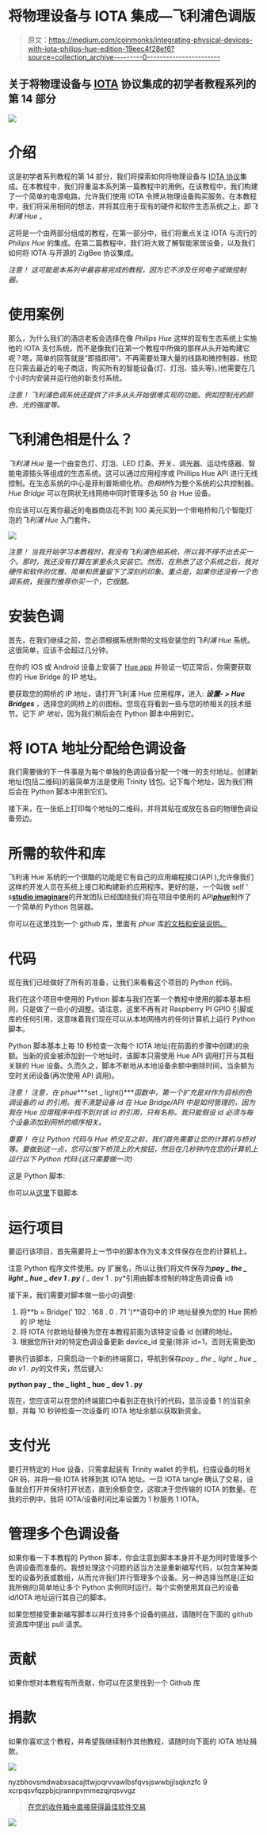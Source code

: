 # 将物理设备与 IOTA 集成—飞利浦色调版

> 原文：<https://medium.com/coinmonks/integrating-physical-devices-with-iota-philips-hue-edition-19eec4f28ef6?source=collection_archive---------0----------------------->

## 关于将物理设备与 [IOTA](https://medium.com/coinmonks/iota/home) 协议集成的初学者教程系列的第 14 部分

![](img/1e4e7bdd2b01892b2249196dab05a85d.png)

# 介绍

这是初学者系列教程的第 14 部分，我们将探索如何将物理设备与 [IOTA 协议](https://medium.com/coinmonks/iota/home)集成。在本教程中，我们将重温本系列第一篇教程中的用例，在该教程中，我们构建了一个简单的电源电路，允许我们使用 IOTA 令牌从物理设备购买服务。在本教程中，我们将采用相同的想法，并将其应用于现有的硬件和软件生态系统之上，即*飞利浦 Hue* 。

这将是一个由两部分组成的教程，在第一部分中，我们将重点关注 IOTA 与流行的 *Philips Hue* 的集成。在第二篇教程中，我们将大致了解智能家居设备，以及我们如何将 IOTA 与开源的 ZigBee 协议集成。

*注意！
这可能是本系列中最容易完成的教程，因为它不涉及任何电子或微控制器。*

# 使用案例

那么，为什么我们的酒店老板会选择在像 *Philips Hue* 这样的现有生态系统上实施他的 IOTA 支付系统，而不是像我们在第一个教程中所做的那样从头开始构建它呢？嗯，简单的回答就是“即插即用”。不再需要处理大量的线路和微控制器，他现在只需去最近的电子商店，购买所有的智能设备(灯、灯泡、插头等)。)他需要在几个小时内安装并运行他的新支付系统。

*注意！
飞利浦色调系统还提供了许多从头开始很难实现的功能。例如控制光的颜色、光的强度等。*

# 飞利浦色相是什么？

*飞利浦 Hue* 是一个由变色灯、灯泡、LED 灯条、开关、调光器、运动传感器、智能电源插头等组成的生态系统。这可以通过应用程序或 Phillips Hue API 进行无线控制。在生态系统的中心是菲利普斯顺化桥。*色相桥*作为整个系统的公共控制器。 *Hue Bridge* 可以在网状无线网络中同时管理多达 50 台 Hue 设备。

你应该可以在离你最近的电器商店花不到 100 美元买到一个带电桥和几个智能灯泡的*飞利浦 Hue* 入门套件。

![](img/1fd4ff7325dffa3851fda4204667c147.png)

*注意！
当我开始学习本教程时，我没有飞利浦色相系统，所以我不得不出去买一个。那时，我还没有打算在家里永久安装它。然而，在熟悉了这个系统之后，我对硬件和软件的优雅、简单和质量留下了深刻的印象。重点是，如果你还没有一个色调系统，我强烈推荐你买一个，它很酷。*

# 安装色调

首先，在我们继续之前，您必须根据系统附带的文档安装您的*飞利浦 Hue* 系统。这很简单，应该不会超过几分钟。

在你的 IOS 或 Android 设备上安装了 [Hue app](https://www2.meethue.com/en-hk/philips-hue-app) 并验证一切正常后，你需要获取你的 Hue Bridge 的 IP 地址。

要获取您的网桥的 IP 地址，请打开飞利浦 Hue 应用程序，进入: ***设置- > Hue Bridges*** ，选择您的网桥上的(I)图标。您现在将看到一些与您的桥相关的技术细节。记下 *IP 地址*，因为我们稍后会在 Python 脚本中用到它。

# 将 IOTA 地址分配给色调设备

我们需要做的下一件事是为每个单独的色调设备分配一个唯一的支付地址。创建新地址(包括二维码)的最简单方法是使用 Trinity 钱包。记下每个地址，因为我们稍后会在 Python 脚本中用到它们。

接下来，在一张纸上打印每个地址的二维码，并将其贴在或放在各自的物理色调设备旁边。

# 所需的软件和库

飞利浦 Hue 系统的一个很酷的功能是它有自己的应用编程接口(API ),允许像我们这样的开发人员在系统上接口和构建新的应用程序。更好的是，一个叫做 self ' s[**studio imaginare**](http://studioimaginaire.com/en)的开发团队已经围绕我们将在项目中使用的 API[***phue***](https://github.com/studioimaginaire/phue)制作了一个简单的 Python 包装器。

你可以在这里找到一个 github 库，里面有 *phue* 库[的文档和安装说明。](https://github.com/studioimaginaire/phue)

# 代码

现在我们已经做好了所有的准备，让我们来看看这个项目的 Python 代码。

我们在这个项目中使用的 Python 脚本与我们在第一个教程中使用的脚本基本相同，只是做了一些小的调整。请注意，这里不再有对 Raspberry PI GPIO 引脚或库的任何引用，这意味着我们现在可以从本地网络内的任何计算机上运行 Python 脚本。

Python 脚本基本上每 10 秒检查一次每个 IOTA 地址(在前面的步骤中创建)的余额。当新的资金被添加到一个地址时，该脚本只需使用 Hue API 调用打开与其相关联的 Hue 设备。久而久之，脚本不断地从本地设备余额中删除时间，当余额为空时关闭设备(再次使用 API 调用)。

*注意！
注意，在 phue****set _ light()****函数中，第一个扩充是对作为目标的色调设备的 id 的引用。我不清楚设备 id 在 Hue Bridge/API 中是如何管理的，因为我在 Hue 应用程序中找不到对该 id 的引用，只有名称。我只能假设 id 必须与每个设备添加到网桥的顺序相关。*

*重要！
在让 Python 代码与 Hue 桥交互之前，我们首先需要让您的计算机与桥对等。要做到这一点，您可以按下桥顶上的大按钮，然后在几秒钟内在您的计算机上运行以下 Python 代码:(这只需要做一次)*

这是 Python 脚本:

你可以从[这里](https://gist.github.com/huggre/a33df65c5461c4b8181701cdb0334057)下载脚本

# 运行项目

要运行该项目，首先需要将上一节中的脚本作为文本文件保存在您的计算机上。

注意 Python 程序文件使用。py 扩展名，所以让我们将文件保存为***pay _ the _ light _ hue _ dev 1 . py***
*(* _ dev 1 . py*引用由脚本控制的特定色调设备 id)

接下来，我们需要对脚本做一些小的调整:

1.  将**b = Bridge(' 192 . 168 . 0 . 71 ')**语句中的 IP 地址替换为您的 Hue 网桥的 IP 地址
2.  将 IOTA 付款地址替换为您在本教程前面为该特定设备 id 创建的地址。
3.  根据您所针对的特定色调设备更新 device_id 变量(除非 id=1，否则无需更改)

要执行该脚本，只需启动一个新的终端窗口，导航到保存*pay _ the _ light _ hue _ de v1 . py*的文件夹，然后键入:

**python pay _ the _ light _ hue _ dev 1 . py**

现在，您应该可以在您的终端窗口中看到正在执行的代码，显示设备 1 的当前余额，并每 10 秒钟检查一次设备的 IOTA 地址余额以获取新资金。

# 支付光

要打开特定的 Hue 设备，只需拿起装有 Trinity wallet 的手机，扫描设备的相关 QR 码，并将一些 IOTA 转移到其 IOTA 地址。一旦 IOTA tangle 确认了交易，设备就会打开并保持打开状态，直到余额变空，这取决于您传输的 IOTA 的数量。在我的示例中，我将 IOTA/设备时间比率设置为 1 秒服务 1 IOTA。

# 管理多个色调设备

如果你看一下本教程的 Python 脚本，你会注意到脚本本身并不是为同时管理多个色调设备而准备的。我想处理这个问题的适当方法是重新编写代码，以包含某种类型的设备列表或数组，从而允许我们并行管理多个设备。另一种选择当然是(正如我所做的)简单地让多个 Python 实例同时运行。每个实例使用其自己的设备 id/IOTA 地址运行其自己的脚本。

如果您想接受重新编写脚本以并行支持多个设备的挑战，请随时在下面的 github 资源库中提出 pull 请求。

# 贡献

如果你想对本教程有所贡献，你可以在这里找到一个 Github 库

# 捐款

如果你喜欢这个教程，并希望我继续制作其他教程，请随时向下面的 IOTA 地址捐款。

![](img/f898855aa9f02c497078a9bdbee25534.png)

nyzbhovsmdwabxsacajttwjoqrvvawlbsfqvsjswwbjjlsqknzfc 9 xcrpqsvfqzpbjcjrannpvmmezqjrqsvvgz

> [在您的收件箱中直接获得最佳软件交易](https://coincodecap.com/?utm_source=coinmonks)

[![](img/7c0b3dfdcbfea594cc0ae7d4f9bf6fcb.png)](https://coincodecap.com/?utm_source=coinmonks)